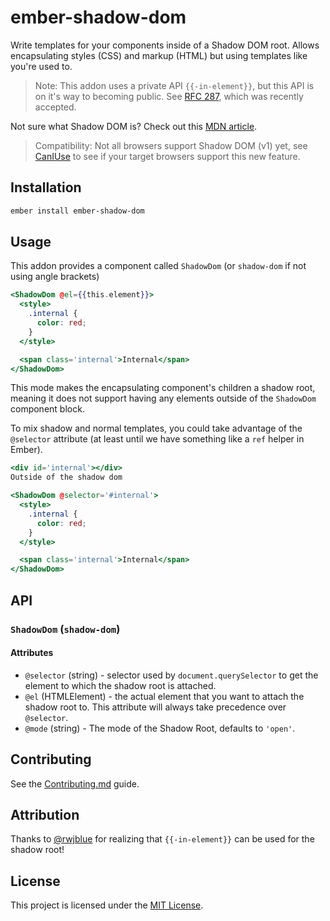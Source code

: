 ember-shadow-dom
================

Write templates for your components inside of a Shadow DOM root.
Allows encapsulating styles (CSS) and markup (HTML) but using templates like
you're used to.

> Note: This addon uses a private API `{{-in-element}}`, but this API is on it's
> way to becoming public. See [RFC 287](https://github.com/emberjs/rfcs/pull/287),
> which was recently accepted.

Not sure what Shadow DOM is? Check out this [MDN article](https://developer.mozilla.org/en-US/docs/Web/Web_Components/Using_shadow_DOM).

> Compatibility: Not all browsers support Shadow DOM (v1) yet, see [CanIUse](https://caniuse.com/#feat=shadowdomv1)
> to see if your target browsers support this new feature.

Installation
------------

```sh
ember install ember-shadow-dom
```

Usage
-----

This addon provides a component called `ShadowDom` (or `shadow-dom` if not using angle brackets)

```hbs
<ShadowDom @el={{this.element}}>
  <style>
    .internal {
      color: red;
    }
  </style>

  <span class='internal'>Internal</span>
</ShadowDom>
```

This mode makes the encapsulating component's children a shadow root, meaning
it does not support having any elements outside of the `ShadowDom` component block.

To mix shadow and normal templates, you could take advantage of the `@selector`
attribute (at least until we have something like a `ref` helper in Ember).

```hbs
<div id='internal'></div>
Outside of the shadow dom

<ShadowDom @selector='#internal'>
  <style>
    .internal {
      color: red;
    }
  </style>

  <span class='internal'>Internal</span>
</ShadowDom>
```

API
---

### `ShadowDom` (`shadow-dom`)

#### Attributes

- `@selector` (string) - selector used by `document.querySelector` to get the element to
which the shadow root is attached.
- `@el` (HTMLElement) - the actual element that you want to attach the shadow root to. This attribute
will always take precedence over `@selector`.
- `@mode` (string) - The mode of the Shadow Root, defaults to `'open'`.

Contributing
------------

See the [Contributing.md](./CONTRIBUTING.md) guide.

Attribution
-----------

Thanks to [@rwjblue](https://github.com/rwjblue) for realizing that `{{-in-element}}` can be used for the shadow root!

License
-------

This project is licensed under the [MIT License](LICENSE.md).
